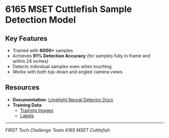 # 6165 MSET Cuttlefish Sample Detection Model

## Key Features

- Trained with **6000+** samples
- Achieves **91% Detection Accuracy** (for samples fully in frame and within 24 inches)
- Detects individual samples even when touching
- Works with both top-down and angled camera views

## Resources

- **Documentation**: [Limelight Neural Detector Docs](https://docs.limelightvision.io/docs/docs-limelight/pipeline-neural/getting-started-with-neural-networks#neural-detector-pipeline)
- **Training Data**:
  - [Training Images](https://drive.google.com/drive/folders/1nhmk5RbnNts5AFF-kFU5lMXsX72iCwAV)
  - [Labels](https://drive.google.com/drive/folders/1mo3oRMAyMm0g2AAJCVV2LOUxvfIuKpJA)

---

_FIRST Tech Challenge Team 6165 MSET Cuttlefish_
